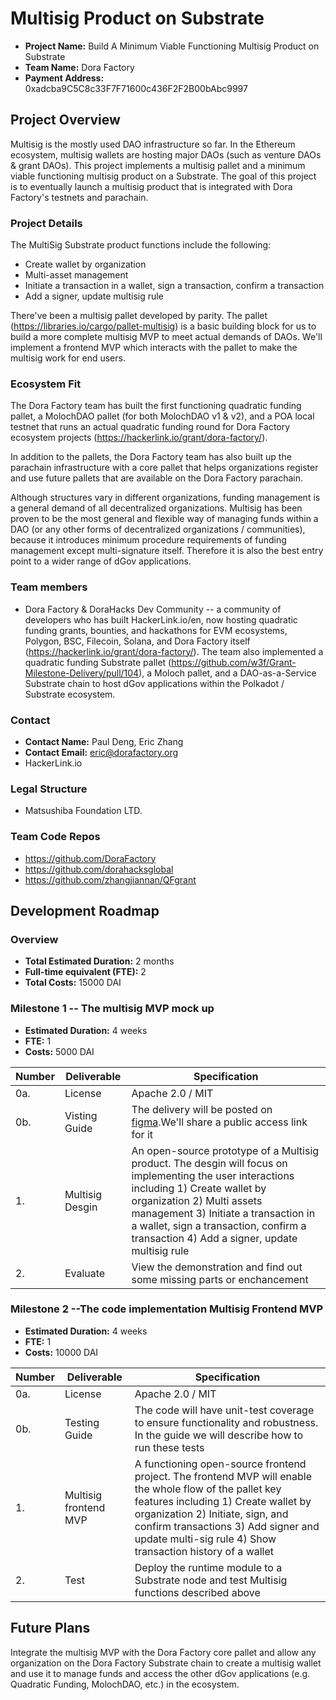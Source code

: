 # Multisig Product on Substrate

* **Project Name:** Build A Minimum Viable Functioning Multisig Product on Substrate
* **Team Name:** Dora Factory
* **Payment Address:** 0xadcba9C5C8c33F7F71600c436F2F2B00bAbc9997

## Project Overview

Multisig is the mostly used DAO infrastructure so far. In the Ethereum ecosystem, multisig wallets are hosting major DAOs (such as venture DAOs & grant DAOs). This project implements a multisig pallet and a minimum viable functioning multisig product on a Substrate. The goal of this project is to eventually launch a multisig product that is integrated with Dora Factory's testnets and parachain.


### Project Details 

The MultiSig Substrate product functions include the following:
- Create wallet by organization
- Multi-asset management
- Initiate a transaction in a wallet, sign a transaction, confirm a transaction
- Add a signer, update multisig rule

There've been a multisig pallet developed by parity. The pallet (https://libraries.io/cargo/pallet-multisig) is a basic building block for us to build a more complete multisig MVP to meet actual demands of DAOs. 
We'll implement a frontend MVP which interacts with the pallet to make the multisig work for end users.

### Ecosystem Fit 

The Dora Factory team has built the first functioning quadratic funding pallet, a MolochDAO pallet (for both MolochDAO v1 & v2), and a POA local testnet that runs an actual quadratic funding round for Dora Factory ecosystem projects (https://hackerlink.io/grant/dora-factory/).

In addition to the pallets, the Dora Factory team has also built up the parachain infrastructure with a core pallet that helps organizations register and use future pallets that are available on the Dora Factory parachain.

Although structures vary in different organizations, funding management is a general demand of all decentralized organizations. Multisig has been proven to be the most general and flexible way of managing funds within a DAO (or any other forms of decentralized organizations / communities), because it introduces minimum procedure requirements of funding management except multi-signature itself. Therefore it is also the best entry point to a wider range of dGov applications.

### Team members
* Dora Factory & DoraHacks Dev Community -- a community of developers who has built HackerLink.io/en, now hosting quadratic funding grants, bounties, and hackathons for EVM ecosystems, Polygon, BSC, Filecoin, Solana, and Dora Factory itself (https://hackerlink.io/grant/dora-factory/). The team also implemented a quadratic funding Substrate pallet (https://github.com/w3f/Grant-Milestone-Delivery/pull/104), a Moloch pallet, and a DAO-as-a-Service Substrate chain to host dGov applications within the Polkadot / Substrate ecosystem.

### Contact
* **Contact Name:** Paul Deng, Eric Zhang
* **Contact Email:** eric@dorafactory.org
* HackerLink.io

### Legal Structure 
* Matsushiba Foundation LTD.

### Team Code Repos
* https://github.com/DoraFactory
* https://github.com/dorahacksglobal
* https://github.com/zhangjiannan/QFgrant

## Development Roadmap

### Overview
* **Total Estimated Duration:** 2 months
* **Full-time equivalent (FTE):**  2
* **Total Costs:** 15000 DAI

### Milestone 1 -- The multisig MVP mock up
* **Estimated Duration:** 4 weeks
* **FTE:**  1
* **Costs:**  5000 DAI

| Number | Deliverable | Specification |
| ------------- | ------------- | ------------- |
| 0a. | License | Apache 2.0 / MIT |
| 0b. | Visting Guide | The delivery will be posted on [figma](https://www.figma.com/login).We'll share a public access link for it | 
| 1. | Multisig Desgin | An open-source prototype of a Multisig product. The desgin will focus on implementing the user interactions including 1) Create wallet by organization 2) Multi assets management 3) Initiate a transaction in a wallet, sign a transaction, confirm a transaction 4) Add a signer, update multisig rule | 
| 2. | Evaluate | View the demonstration and find out some missing parts or enchancement | 


### Milestone 2  --The code implementation Multisig Frontend MVP
* **Estimated Duration:** 4 weeks
* **FTE:**  1
* **Costs:** 10000 DAI

| Number | Deliverable | Specification |
| ------------- | ------------- | ------------- |
| 0a. | License | Apache 2.0 / MIT |
| 0b. | Testing Guide | The code will have unit-test coverage to ensure functionality and robustness. In the guide we will describe how to run these tests | 
| 1. | Multisig frontend MVP | A functioning open-source frontend project. The frontend MVP will enable the whole flow of the pallet key features including 1) Create wallet by organization 2) Initiate, sign, and confirm transactions 3) Add signer and update multi-sig rule 4) Show transaction history of a wallet
| 2. | Test | Deploy the runtime module to a Substrate node and test Multisig functions described above

## Future Plans

Integrate the multisig MVP with the Dora Factory core pallet and allow any organization on the Dora Factory Substrate chain to create a multisig wallet and use it to manage funds and access the other dGov applications (e.g. Quadratic Funding, MolochDAO, etc.) in the ecosystem.
